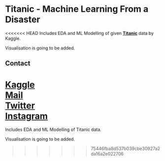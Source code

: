 # Titanic - Machine Learning From a Disaster

<<<<<<< HEAD
Includes EDA and ML Modelling of given **[Titanic]([https://www.kaggle.com/c/titanic])** data by Kaggle.

Visualisation is going to be added.

## Contact

[Kaggle](https://www.kaggle.com/barankutluay) \
[Mail](mailto:barankutluay19@gmail.com) \
[Twitter](https://www.twitter.com/baronashorr) \
[Instagram](https://www.instagram.com/baran.kutluay)
=======
Includes EDA and ML Modelling of Titanic data.

Visualisation is going to be added.
>>>>>>> 75446fba8d537b039cbe30927a2da16a2e022706
